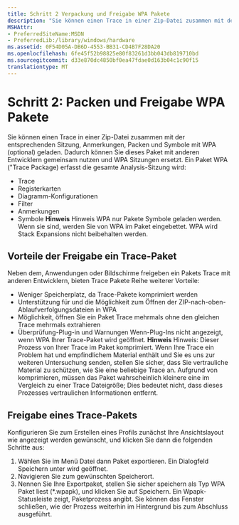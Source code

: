 ```yaml
---
title: Schritt 2 Verpackung und Freigabe WPA Pakete
description: "Sie können einen Trace in einer Zip-Datei zusammen mit der entsprechenden Sitzung, Anmerkungen, Packen und Symbole mit WPA (optional) geladen."
MSHAttr:
- PreferredSiteName:MSDN
- PreferredLib:/library/windows/hardware
ms.assetid: 0F54D05A-DB6D-4553-BB31-CD4B7F28DA20
ms.openlocfilehash: 6fe45f52b98825e80f83261d3bb043db819710bd
ms.sourcegitcommit: d33e870dc4850bf0ea47fdae0d163b04c1c90f15
translationtype: MT
---
```

# <a name="step-2-packaging-and-sharing-wpa-packages"></a>Schritt 2: Packen und Freigabe WPA Pakete


Sie können einen Trace in einer Zip-Datei zusammen mit der entsprechenden Sitzung, Anmerkungen, Packen und Symbole mit WPA (optional) geladen. Dadurch können Sie dieses Paket mit anderen Entwicklern gemeinsam nutzen und WPA Sitzungen ersetzt. Ein Paket WPA ("Trace Package) erfasst die gesamte Analysis-Sitzung wird:

-   Trace
-   Registerkarten
-   Diagramm-Konfigurationen
-   Filter
-   Anmerkungen
-   Symbole **Hinweis** Hinweis WPA nur Pakete Symbole geladen werden. Wenn sie sind, werden Sie von WPA im Paket eingebettet. WPA wird Stack Expansions nicht beibehalten werden.

     

## <a name="benefits-of-sharing-a-trace-package"></a>Vorteile der Freigabe ein Trace-Paket


Neben dem, Anwendungen oder Bildschirme freigeben ein Pakets Trace mit anderen Entwicklern, bieten Trace Pakete Reihe weiterer Vorteile:

-   Weniger Speicherplatz, da Trace-Pakete komprimiert werden
-   Unterstützung für und die Möglichkeit zum Öffnen der ZIP-nach-oben-Ablaufverfolgungsdateien in WPA
-   Möglichkeit, öffnen Sie ein Paket Trace mehrmals ohne den gleichen Trace mehrmals extrahieren
-   Überprüfung-Plug-in und Warnungen Wenn-Plug-Ins nicht angezeigt, wenn WPA Ihrer Trace-Paket wird geöffnet.
    **Hinweis**  Hinweis: Dieser Prozess von Ihrer Trace im Paket komprimiert. Wenn Ihre Trace ein Problem hat und empfindlichem Material enthält und Sie es uns zur weiteren Untersuchung senden, stellen Sie sicher, dass Sie vertrauliche Material zu schützen, wie Sie eine beliebige Trace an. Aufgrund von komprimieren, müssen das Paket wahrscheinlich kleinere eine im Vergleich zu einer Trace Dateigröße; Dies bedeutet nicht, dass dieses Prozesses vertraulichen Informationen entfernt.

     

## <a name="sharing-a-trace-package"></a>Freigabe eines Trace-Pakets


Konfigurieren Sie zum Erstellen eines Profils zunächst Ihre Ansichtslayout wie angezeigt werden gewünscht, und klicken Sie dann die folgenden Schritte aus:

1.  Wählen Sie im Menü Datei dann Paket exportieren. Ein Dialogfeld Speichern unter wird geöffnet.
2.  Navigieren Sie zum gewünschten Speicherort.
3.  Nennen Sie Ihre Exportpaket, stellen Sie sicher speichern als Typ WPA Paket liest (\*.wpapk), und klicken Sie auf Speichern. Ein Wpapk-Statusleiste zeigt, Paketprozess angibt. Sie können das Fenster schließen, wie der Prozess weiterhin im Hintergrund bis zum Abschluss ausgeführt.

 

 






